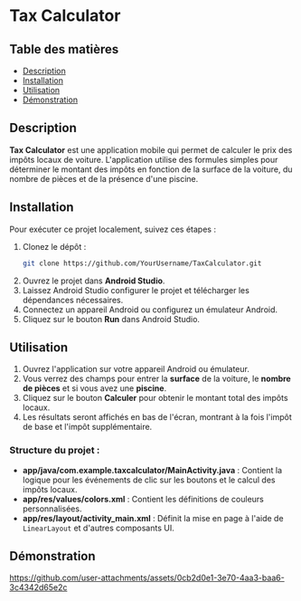 # Tax Calculator

## Table des matières

- [Description](#description)
- [Installation](#installation)
- [Utilisation](#utilisation)
- [Démonstration](#démonstration)

## Description

**Tax Calculator** est une application mobile qui permet de calculer le prix des impôts locaux de voiture. L'application utilise des formules simples pour déterminer le montant des impôts en fonction de la surface de la voiture, du nombre de pièces et de la présence d'une piscine.


## Installation

Pour exécuter ce projet localement, suivez ces étapes :

1. Clonez le dépôt :
   ```bash
   git clone https://github.com/YourUsername/TaxCalculator.git
   ```
2. Ouvrez le projet dans **Android Studio**.
3. Laissez Android Studio configurer le projet et télécharger les dépendances nécessaires.
4. Connectez un appareil Android ou configurez un émulateur Android.
5. Cliquez sur le bouton **Run** dans Android Studio.

## Utilisation

1. Ouvrez l'application sur votre appareil Android ou émulateur.
2. Vous verrez des champs pour entrer la **surface** de la voiture, le **nombre de pièces** et si vous avez une **piscine**.
3. Cliquez sur le bouton **Calculer** pour obtenir le montant total des impôts locaux.
4. Les résultats seront affichés en bas de l'écran, montrant à la fois l'impôt de base et l'impôt supplémentaire.

### Structure du projet :

- **app/java/com.example.taxcalculator/MainActivity.java** : Contient la logique pour les événements de clic sur les boutons et le calcul des impôts locaux.
- **app/res/values/colors.xml** : Contient les définitions de couleurs personnalisées.
- **app/res/layout/activity_main.xml** : Définit la mise en page à l'aide de `LinearLayout` et d'autres composants UI.

## Démonstration


https://github.com/user-attachments/assets/0cb2d0e1-3e70-4aa3-baa6-3c4342d65e2c

